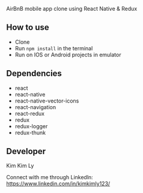AirBnB mobile app clone using React Native & Redux

## How to use
- Clone
- Run `npm install` in the terminal
- Run on IOS or Android projects in emulator



## Dependencies
- react
- react-native
- react-native-vector-icons
- react-navigation
- react-redux
- redux
- redux-logger
- redux-thunk


## Developer

Kim Kim Ly

Connect with me through Linkedln: https://www.linkedin.com/in/kimkimly123/

